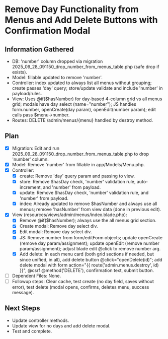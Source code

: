 # Remove Day Functionality from Menus and Add Delete Buttons with Confirmation Modal

## Information Gathered
- DB: 'number' column dropped via migration 2025_09_28_091150_drop_number_from_menus_table.php (safe drop if exists).
- Model: fillable updated to remove 'number'.
- Controller: index updated to always list all menus without grouping; create passes 'day' query; store/update validate and include 'number' in payload/rules.
- View: Uses @if($hasNumber) for day-based 4-column grid vs all menus grid; modals have day select (name="number"); JS handles form.number, openCreate(day param), openEdit(number param); edit calls pass $menu->number.
- Routes: DELETE /admin/menus/{menu} handled by destroy method.

## Plan
- [x] Migration: Edit and run 2025_09_28_091150_drop_number_from_menus_table.php to drop 'number' column.
- [x] Model: Remove 'number' from fillable in app/Models/Menu.php.
- [x] Controller:
  - [x] create: Remove 'day' query param and passing to view.
  - [x] store: Remove $hasDay check, 'number' validation rule, auto-increment, and 'number' from payload.
  - [x] update: Remove $hasDay check, 'number' validation rule, and 'number' from payload.
  - [x] index: Already updated to remove $hasNumber and always use all menus; remove 'hasNumber' from view data (done in previous edit).
- [x] View (resources/views/admin/menus/index.blade.php):
  - [x] Remove @if($hasNumber); always use the all menus grid section.
  - [x] Create modal: Remove day select div.
  - [x] Edit modal: Remove day select div.
  - [x] JS: Remove number from form/editForm objects; update openCreate (remove day param/assignment); update openEdit (remove number param/assignment); adjust blade edit @click to remove number arg.
  - [x] Add delete: In each menu card (both grid sections if needed, but since unified, in all), add delete button @click="openDelete(id)"; add delete modal with form action="{{ route('admin.menus.destroy', id) }}", @csrf @method('DELETE'), confirmation text, submit button.
- [ ] Dependent Files: None.
- [ ] Followup steps: Clear cache, test create (no day field, saves without error), test delete (modal opens, confirms, deletes menu, success message).

## Next Steps
- Update controller methods.
- Update view for no days and add delete modal.
- Test and complete.
